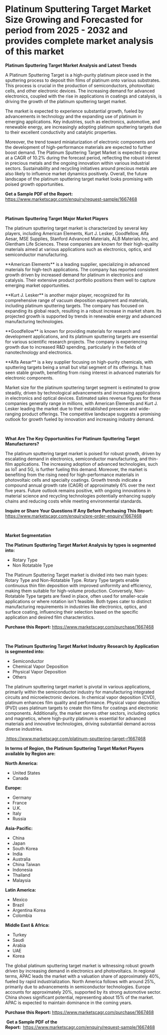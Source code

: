 <p><h1>Platinum Sputtering Target Market Size Growing and Forecasted for period from 2025 - 2032 and provides complete market analysis of this market</h1></p><p><strong>Platinum Sputtering Target Market Analysis and Latest Trends</strong></p>
<p><p>A Platinum Sputtering Target is a high-purity platinum piece used in the sputtering process to deposit thin films of platinum onto various substrates. This process is crucial in the production of semiconductors, photovoltaic cells, and other electronic devices. The increasing demand for advanced electronics, coupled with the rise in applications in coatings and catalysis, is driving the growth of the platinum sputtering target market.</p><p>The market is expected to experience substantial growth, fueled by advancements in technology and the expanding use of platinum in emerging applications. Key industries, such as electronics, automotive, and renewable energy, are increasingly adopting platinum sputtering targets due to their excellent conductivity and catalytic properties. </p><p>Moreover, the trend toward miniaturization of electronic components and the development of high-performance materials are expected to further boost demand. The Platinum Sputtering Target Market is expected to grow at a CAGR of 10.2% during the forecast period, reflecting the robust interest in precious metals and the ongoing innovation within various industrial sectors. Sustainability and recycling initiatives around precious metals are also likely to influence market dynamics positively. Overall, the future landscape of the platinum sputtering target market looks promising with poised growth opportunities.</p></p>
<p><strong>Get a Sample PDF of the Report:&nbsp;</strong> <a href="https://www.marketscagr.com/enquiry/request-sample/1667468?utm_campaign=3292&utm_medium=2&utm_source=Github&utm_content=ia&utm_term=18042025&utm_id=platinum-sputtering-target">https://www.marketscagr.com/enquiry/request-sample/1667468</a></p>
<p>&nbsp;</p>
<p><strong>Platinum Sputtering Target Major Market Players</strong></p>
<p><p>The platinum sputtering target market is characterized by several key players, including American Elements, Kurt J. Lesker, Goodfellow, Alfa Aesar, MSE Supplies, Stanford Advanced Materials, ALB Materials Inc, and Glentham Life Sciences. These companies are known for their high-quality materials aimed at various applications such as electronics, optics, and semiconductor manufacturing.</p><p>**American Elements** is a leading supplier, specializing in advanced materials for high-tech applications. The company has reported consistent growth driven by increased demand for platinum in electronics and catalysis. Their extensive product portfolio positions them well to capture emerging market opportunities.</p><p>**Kurt J. Lesker** is another major player, recognized for its comprehensive range of vacuum deposition equipment and materials, including platinum sputtering targets. The company has focused on expanding its global reach, resulting in a robust increase in market share. Its projected growth is supported by trends in renewable energy and advanced manufacturing technologies.</p><p>**Goodfellow** is known for providing materials for research and development applications, and its platinum sputtering targets are essential for various scientific research projects. The company is experiencing growth due to increased R&D spending, particularly in the fields of nanotechnology and electronics.</p><p>**Alfa Aesar** is a key supplier focusing on high-purity chemicals, with sputtering targets being a small but vital segment of its offerings. It has seen stable growth, benefiting from rising interest in advanced materials for electronic components.</p><p>Market size for the platinum sputtering target segment is estimated to grow steadily, driven by technological advancements and increasing applications in electronics and optical devices. Estimated sales revenue figures for these companies generally range in millions, with American Elements and Kurt J. Lesker leading the market due to their established presence and wide-ranging product offerings. The competitive landscape suggests a promising outlook for growth fueled by innovation and increasing industry demand.</p></p>
<p>&nbsp;</p>
<p><strong>What Are The Key Opportunities For Platinum Sputtering Target Manufacturers?</strong></p>
<p><p>The platinum sputtering target market is poised for robust growth, driven by escalating demand in electronics, semiconductor manufacturing, and thin-film applications. The increasing adoption of advanced technologies, such as IoT and 5G, is further fueling this demand. Moreover, the market is benefiting from the rising need for high-performance materials in photovoltaic cells and specialty coatings. Growth trends indicate a compound annual growth rate (CAGR) of approximately 6% over the next five years. Future outlook remains positive, with ongoing innovations in material science and recycling technologies potentially enhancing supply chains and reducing costs while meeting environmental standards.</p></p>
<p><strong>Inquire or Share Your Questions If Any Before Purchasing This Report:</strong> <a href="https://www.marketscagr.com/enquiry/pre-order-enquiry/1667468?utm_campaign=3292&utm_medium=2&utm_source=Github&utm_content=ia&utm_term=18042025&utm_id=platinum-sputtering-target">https://www.marketscagr.com/enquiry/pre-order-enquiry/1667468</a></p>
<p>&nbsp;</p>
<p><strong>Market Segmentation</strong></p>
<p><strong>The Platinum Sputtering Target Market Analysis by types is segmented into:</strong></p>
<p><ul><li>Rotary Type</li><li>Non Rotatable Type</li></ul></p>
<p><p>The Platinum Sputtering Target market is divided into two main types: Rotary Type and Non-Rotatable Type. Rotary Type targets enable continuous thin film deposition with improved uniformity and efficiency, making them suitable for high-volume production. Conversely, Non-Rotatable Type targets are fixed in place, often used for smaller-scale applications or where rotation isn't feasible. Both types cater to distinct manufacturing requirements in industries like electronics, optics, and surface coating, influencing their selection based on the specific application and desired film characteristics.</p></p>
<p><strong>Purchase this Report:&nbsp;</strong><a href="https://www.marketscagr.com/purchase/1667468?utm_campaign=3292&utm_medium=2&utm_source=Github&utm_content=ia&utm_term=18042025&utm_id=platinum-sputtering-target">https://www.marketscagr.com/purchase/1667468</a></p>
<p>&nbsp;</p>
<p><strong>The Platinum Sputtering Target Market Industry Research by Application is segmented into:</strong></p>
<p><ul><li>Semiconductor</li><li>Chemical Vapor Deposition</li><li>Physical Vapor Deposition</li><li>Others</li></ul></p>
<p><p>The platinum sputtering target market is pivotal in various applications, primarily within the semiconductor industry for manufacturing integrated circuits and microelectronic devices. In chemical vapor deposition (CVD), platinum enhances film quality and performance. Physical vapor deposition (PVD) uses platinum targets to create thin films for coatings and electronic components. Additionally, the market serves other sectors, including optics and magnetics, where high-purity platinum is essential for advanced materials and innovative technologies, driving substantial demand across diverse industries.</p></p>
<p><a href="https://www.marketscagr.com/platinum-sputtering-target-r1667468?utm_campaign=3292&utm_medium=2&utm_source=Github&utm_content=ia&utm_term=18042025&utm_id=platinum-sputtering-target">&nbsp;https://www.marketscagr.com/platinum-sputtering-target-r1667468</a></p>
<p><strong>In terms of Region, the Platinum Sputtering Target Market Players available by Region are:</strong></p>
<p>
    <p> <strong> North America: </strong>
        <ul>
            <li>United States</li>
            <li>Canada</li>
        </ul>
        </p> 
    <p> <strong> Europe: </strong>
        <ul>
            <li>Germany</li>
            <li>France</li>
            <li>U.K.</li>
            <li>Italy</li>
            <li>Russia</li>
        </ul>
        </p> 
    <p> <strong> Asia-Pacific: </strong>
        <ul>
            <li>China</li>
            <li>Japan</li>
            <li>South Korea</li>
            <li>India</li>
            <li>Australia</li>
            <li>China Taiwan</li>
            <li>Indonesia</li>
            <li>Thailand</li>
            <li>Malaysia</li>
        </ul>
        </p> 
    <p> <strong> Latin America: </strong>
        <ul>
            <li>Mexico</li>
            <li>Brazil</li>
            <li>Argentina Korea</li>
            <li>Colombia</li>
        </ul>
        </p> 
    <p> <strong> Middle East & Africa: </strong>
        <ul>
            <li>Turkey</li>
            <li>Saudi</li>
            <li>Arabia</li>
            <li>UAE</li>
            <li>Korea</li>
        </ul>
    </p>
    </p>
<p><p>The global platinum sputtering target market is witnessing robust growth driven by increasing demand in electronics and photovoltaics. In regional terms, APAC leads the market with a valuation share of approximately 40%, fueled by rapid industrialization. North America follows with around 25%, primarily due to advancements in semiconductor technologies. Europe accounts for approximately 20%, supported by its strong automotive sector. China shows significant potential, representing about 15% of the market. APAC is expected to maintain dominance in the coming years.</p></p>
<p><strong>Purchase this Report: </strong><a href="https://www.marketscagr.com/purchase/1667468?utm_campaign=3292&utm_medium=2&utm_source=Github&utm_content=ia&utm_term=18042025&utm_id=platinum-sputtering-target">https://www.marketscagr.com/purchase/1667468</a></p>
<p>&nbsp;<strong>Get a Sample PDF of the Report:&nbsp;&nbsp;</strong><a href="https://www.marketscagr.com/enquiry/request-sample/1667468?utm_campaign=3292&utm_medium=2&utm_source=Github&utm_content=ia&utm_term=18042025&utm_id=platinum-sputtering-target">https://www.marketscagr.com/enquiry/request-sample/1667468</a></p>
<p><strong></strong></p>
<p><p></p><p></p><p></p></p>